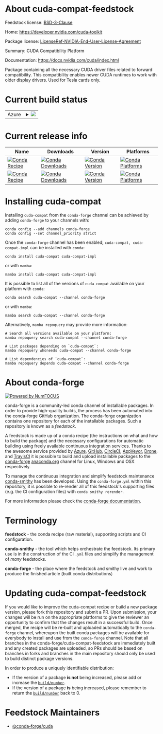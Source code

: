 About cuda-compat-feedstock
===========================

Feedstock license: [BSD-3-Clause](https://github.com/conda-forge/cuda-compat-feedstock/blob/main/LICENSE.txt)

Home: https://developer.nvidia.com/cuda-toolkit

Package license: [LicenseRef-NVIDIA-End-User-License-Agreement](https://docs.nvidia.com/cuda/eula/index.html)

Summary: CUDA Compatibility Platform

Documentation: https://docs.nvidia.com/cuda/index.html

Package containing all the necessary CUDA driver files related to forward
compatibility. This compatibility enables newer CUDA runtimes to work with
older display drivers. Used for Tesla cards only.


Current build status
====================


<table>
    
  <tr>
    <td>Azure</td>
    <td>
      <details>
        <summary>
          <a href="https://dev.azure.com/conda-forge/feedstock-builds/_build/latest?definitionId=19620&branchName=main">
            <img src="https://dev.azure.com/conda-forge/feedstock-builds/_apis/build/status/cuda-compat-feedstock?branchName=main">
          </a>
        </summary>
        <table>
          <thead><tr><th>Variant</th><th>Status</th></tr></thead>
          <tbody><tr>
              <td>linux_64</td>
              <td>
                <a href="https://dev.azure.com/conda-forge/feedstock-builds/_build/latest?definitionId=19620&branchName=main">
                  <img src="https://dev.azure.com/conda-forge/feedstock-builds/_apis/build/status/cuda-compat-feedstock?branchName=main&jobName=linux&configuration=linux%20linux_64_" alt="variant">
                </a>
              </td>
            </tr><tr>
              <td>linux_aarch64</td>
              <td>
                <a href="https://dev.azure.com/conda-forge/feedstock-builds/_build/latest?definitionId=19620&branchName=main">
                  <img src="https://dev.azure.com/conda-forge/feedstock-builds/_apis/build/status/cuda-compat-feedstock?branchName=main&jobName=linux&configuration=linux%20linux_aarch64_" alt="variant">
                </a>
              </td>
            </tr>
          </tbody>
        </table>
      </details>
    </td>
  </tr>
</table>

Current release info
====================

| Name | Downloads | Version | Platforms |
| --- | --- | --- | --- |
| [![Conda Recipe](https://img.shields.io/badge/recipe-cuda--compat-green.svg)](https://anaconda.org/conda-forge/cuda-compat) | [![Conda Downloads](https://img.shields.io/conda/dn/conda-forge/cuda-compat.svg)](https://anaconda.org/conda-forge/cuda-compat) | [![Conda Version](https://img.shields.io/conda/vn/conda-forge/cuda-compat.svg)](https://anaconda.org/conda-forge/cuda-compat) | [![Conda Platforms](https://img.shields.io/conda/pn/conda-forge/cuda-compat.svg)](https://anaconda.org/conda-forge/cuda-compat) |
| [![Conda Recipe](https://img.shields.io/badge/recipe-cuda--compat--impl-green.svg)](https://anaconda.org/conda-forge/cuda-compat-impl) | [![Conda Downloads](https://img.shields.io/conda/dn/conda-forge/cuda-compat-impl.svg)](https://anaconda.org/conda-forge/cuda-compat-impl) | [![Conda Version](https://img.shields.io/conda/vn/conda-forge/cuda-compat-impl.svg)](https://anaconda.org/conda-forge/cuda-compat-impl) | [![Conda Platforms](https://img.shields.io/conda/pn/conda-forge/cuda-compat-impl.svg)](https://anaconda.org/conda-forge/cuda-compat-impl) |

Installing cuda-compat
======================

Installing `cuda-compat` from the `conda-forge` channel can be achieved by adding `conda-forge` to your channels with:

```
conda config --add channels conda-forge
conda config --set channel_priority strict
```

Once the `conda-forge` channel has been enabled, `cuda-compat, cuda-compat-impl` can be installed with `conda`:

```
conda install cuda-compat cuda-compat-impl
```

or with `mamba`:

```
mamba install cuda-compat cuda-compat-impl
```

It is possible to list all of the versions of `cuda-compat` available on your platform with `conda`:

```
conda search cuda-compat --channel conda-forge
```

or with `mamba`:

```
mamba search cuda-compat --channel conda-forge
```

Alternatively, `mamba repoquery` may provide more information:

```
# Search all versions available on your platform:
mamba repoquery search cuda-compat --channel conda-forge

# List packages depending on `cuda-compat`:
mamba repoquery whoneeds cuda-compat --channel conda-forge

# List dependencies of `cuda-compat`:
mamba repoquery depends cuda-compat --channel conda-forge
```


About conda-forge
=================

[![Powered by
NumFOCUS](https://img.shields.io/badge/powered%20by-NumFOCUS-orange.svg?style=flat&colorA=E1523D&colorB=007D8A)](https://numfocus.org)

conda-forge is a community-led conda channel of installable packages.
In order to provide high-quality builds, the process has been automated into the
conda-forge GitHub organization. The conda-forge organization contains one repository
for each of the installable packages. Such a repository is known as a *feedstock*.

A feedstock is made up of a conda recipe (the instructions on what and how to build
the package) and the necessary configurations for automatic building using freely
available continuous integration services. Thanks to the awesome service provided by
[Azure](https://azure.microsoft.com/en-us/services/devops/), [GitHub](https://github.com/),
[CircleCI](https://circleci.com/), [AppVeyor](https://www.appveyor.com/),
[Drone](https://cloud.drone.io/welcome), and [TravisCI](https://travis-ci.com/)
it is possible to build and upload installable packages to the
[conda-forge](https://anaconda.org/conda-forge) [anaconda.org](https://anaconda.org/)
channel for Linux, Windows and OSX respectively.

To manage the continuous integration and simplify feedstock maintenance
[conda-smithy](https://github.com/conda-forge/conda-smithy) has been developed.
Using the ``conda-forge.yml`` within this repository, it is possible to re-render all of
this feedstock's supporting files (e.g. the CI configuration files) with ``conda smithy rerender``.

For more information please check the [conda-forge documentation](https://conda-forge.org/docs/).

Terminology
===========

**feedstock** - the conda recipe (raw material), supporting scripts and CI configuration.

**conda-smithy** - the tool which helps orchestrate the feedstock.
                   Its primary use is in the construction of the CI ``.yml`` files
                   and simplify the management of *many* feedstocks.

**conda-forge** - the place where the feedstock and smithy live and work to
                  produce the finished article (built conda distributions)


Updating cuda-compat-feedstock
==============================

If you would like to improve the cuda-compat recipe or build a new
package version, please fork this repository and submit a PR. Upon submission,
your changes will be run on the appropriate platforms to give the reviewer an
opportunity to confirm that the changes result in a successful build. Once
merged, the recipe will be re-built and uploaded automatically to the
`conda-forge` channel, whereupon the built conda packages will be available for
everybody to install and use from the `conda-forge` channel.
Note that all branches in the conda-forge/cuda-compat-feedstock are
immediately built and any created packages are uploaded, so PRs should be based
on branches in forks and branches in the main repository should only be used to
build distinct package versions.

In order to produce a uniquely identifiable distribution:
 * If the version of a package **is not** being increased, please add or increase
   the [``build/number``](https://docs.conda.io/projects/conda-build/en/latest/resources/define-metadata.html#build-number-and-string).
 * If the version of a package **is** being increased, please remember to return
   the [``build/number``](https://docs.conda.io/projects/conda-build/en/latest/resources/define-metadata.html#build-number-and-string)
   back to 0.

Feedstock Maintainers
=====================

* [@conda-forge/cuda](https://github.com/orgs/conda-forge/teams/cuda/)

